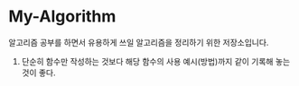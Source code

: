 # My-Algorithm

알고리즘 공부를 하면서 유용하게 쓰일 알고리즘을 정리하기 위한 저장소입니다.

1. 단순히 함수만 작성하는 것보다 해당 함수의 사용 예시(방법)까지 같이 기록해 놓는 것이 좋다.
